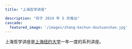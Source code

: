 ```yaml
---
title: "上海哲学讲座"

description: "将于 2024 年 5 月推出"
cascade:
  featured_image: '/images/zhang-kechun-doutuanshan.jpg'
---
```

上海哲学讲座是[上海纽约大学](https://shanghai.nyu.edu/cn)一年一度的系列讲座。